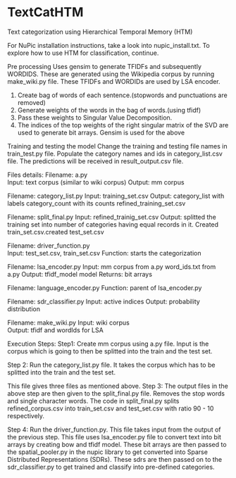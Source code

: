 # TextCatHTM
Text categorization using Hierarchical Temporal Memory (HTM)

For NuPic installation instructions, take a look into nupic_install.txt. To explore how to use HTM for classification, continue. 

Pre processing
Uses gensim to generate TFIDFs and subsequently WORDIDS. These are generated using the Wikipedia corpus by running make_wiki.py file. These TFIDFs and WORDIDs are used by LSA encoder. 
1. Create bag of words of each sentence.(stopwords and punctuations  are removed)
2. Generate weights of the words in the bag of words.(using tfidf)
3. Pass these weights to Singular Value Decomposition.
4. The indices of the top weights of the right singular matrix of the SVD are used to generate bit arrays. 
Gensim is used for the above 

Training and testing the model 
Change the training and testing file names in train_test.py file. Populate the category names and ids in category_list.csv file.  The predictions will be received in result_output.csv file. 

Files details: 
Filename: a.py  
Input: text corpus (similar to wiki corpus) 
Output: mm corpus

Filename: category_list.py 
Input: training_set.csv 
Output: category_list with labels category_count with its counts refined_training_set.csv

Filename: split_final.py 
Input: refined_trainig_set.csv 
Output: splitted the training set into number of categories having equal records in it. Created train_set.csv.created test_set.csv

Filename: driver_function.py  
Input: test_set.csv, train_set.csv 
Function: starts the categorization


Filename: lsa_encoder.py 
Input: mm corpus from a.py word_ids.txt from a.py 
Output: tfidf_model model 
Returns: bit arrays 

Filename: language_encoder.py 
Function: parent of lsa_encoder.py 

Filename: sdr_classifier.py 
Input: active indices 
Output: probability distribution 

Filename: make_wiki.py 
Input: wiki corpus  
Output: tfidf and wordIds for LSA 

Execution Steps:
Step1:
Create mm corpus using a.py file. Input is the corpus which is going to then be splitted into the train and the test set.

Step 2:
Run the category_list.py file. It takes the corpus which has to be splitted into the train and the test set.

This file gives three files as mentioned above.
Step 3:
The output files in the above step are then given to the split_final.py file. Removes the stop words and single character words. The code in split_final.py splits refined_corpus.csv into train_set.csv and test_set.csv with ratio 90 - 10 respectively. 

Step 4:
Run the driver_function.py. This file takes input from the output of the previous step. This file uses lsa_encoder.py file to convert text into bit arrays by creating bow and tfidf model. These bit arrays are then passed to the spatial_pooler.py in the nupic library to get converted into Sparse Distributed Representations (SDRs). These sdrs are then passed on to the sdr_classifier.py to get trained and classify into pre-defined categories.
